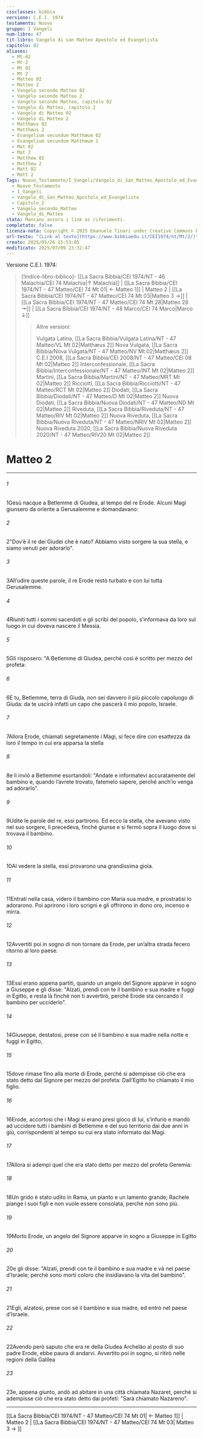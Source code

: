 ```yaml
---
cssclasses: bibbia
versione: C.E.I. 1974
testamento: Nuovo
gruppo: I Vangeli
num-libro: 47
tit-libro: Vangelo di san Matteo Apostolo ed Evangelista
capitolo: 02
aliases:
  - Mt-02
  - Mt-2
  - Mt 02
  - Mt 2
  - Matteo 02
  - Matteo 2
  - Vangelo secondo Matteo 02
  - Vangelo secondo Matteo 2
  - Vangelo secondo Matteo, capitolo 02
  - Vangelo di Matteo, capitolo 2
  - Vangelo di Matteo 02
  - Vangelo di Matteo 2
  - Matthæus 02
  - Matthæus 2
  - Evangelium secundum Matthæum 02
  - Evangelium secundum Matthæum 2
  - Mat 02
  - Mat 2
  - Matthew 02
  - Matthew 2
  - Matt 02
  - Matt 2
Tags: Nuovo_Testamento/I_Vangeli/Vangelo_di_San_Matteo_Apostolo_ed_Evangelista/Capitolo_2
  - Nuovo_Testamento
  - I_Vangeli
  - Vangelo_di_San_Matteo_Apostolo_ed_Evangelista
  - Capitolo_2
  - Vangelo_secondo_Matteo
  - Vangelo_di_Matteo
stato: Mancano ancora i link ai riferimenti.
completato: false
licenza-nota: Copyright © 2025 Emanuele Tinari under Creative Commons BY-NC-SA 4.0 https://creativecommons.org/licenses/by-nc-sa/4.0/
url-testo: "[Link al testo](https://www.bibbiaedu.it/CEI1974/nt/Mt/2/)"
creato: 2025/05/26 15:53:05
modificato: 2025/07/09 23:32:47
---
```


Versione C.E.I. 1974:
> [!indice-libro-biblico]- [[La Sacra Bibbia/CEI 1974/NT - 46 Malachia/CEI 74 Malachia|↑ Malachia]] | [[La Sacra Bibbia/CEI 1974/NT - 47 Matteo/CEI 74 Mt 01| ← Matteo 1]] <span class="bianco">| Matteo 2 |</span> [[La Sacra Bibbia/CEI 1974/NT - 47 Matteo/CEI 74 Mt 03|Matteo 3 →]] | [[La Sacra Bibbia/CEI 1974/NT - 47 Matteo/CEI 74 Mt 28|Matteo 28 ⇥]] | [[La Sacra Bibbia/CEI 1974/NT - 48 Marco/CEI 74 Marco|Marco ↓]]
>> <span class="verde">Altre versioni:</span>
>>
>> Vulgata Latina, [[La Sacra Bibbia/Vulgata Latina/NT - 47 Matteo/VL Mt 02|Matthæus 2]]
>> Nova Vulgata, [[La Sacra Bibbia/Nova Vulgata/NT - 47 Matteo/NV Mt 02|Matthæus 2]]
>> C.E.I 2008, [[La Sacra Bibbia/CEI 2008/NT - 47 Matteo/CEI 08 Mt 02|Matteo 2]]
>> Interconfessionale, [[La Sacra Bibbia/Interconfessionale/NT - 47 Matteo/INT Mt 02|Matteo 2]]
>> Martini, [[La Sacra Bibbia/Martini/NT - 47 Matteo/MRT Mt 02|Matteo 2]]
>> Ricciotti, [[La Sacra Bibbia/Ricciotti/NT - 47 Matteo/RCT Mt 02|Matteo 2]]
>> Diodati, [[La Sacra Bibbia/Diodati/NT - 47 Matteo/D Mt 02|Matteo 2]]
>> Nuova Diodati, [[La Sacra Bibbia/Nuova Diodati/NT - 47 Matteo/ND Mt 02|Matteo 2]]
>> Riveduta, [[La Sacra Bibbia/Riveduta/NT - 47 Matteo/RIV Mt 02|Matteo 2]]
>> Nuova Riveduta, [[La Sacra Bibbia/Nuova Riveduta/NT - 47 Matteo/NRIV Mt 02|Matteo 2]]
>> Nuova Riveduta 2020, [[La Sacra Bibbia/Nuova Riveduta 2020/NT - 47 Matteo/RIV20 Mt 02|Matteo 2]]

# Matteo 2

***

###### 1
<span class=vrs>1</span>Gesù nacque a Betlemme di Giudea, al tempo del re Erode. Alcuni Magi giunsero da oriente a Gerusalemme e domandavano:
###### 2
<span class=vrs>2</span>"Dov’è il re dei Giudei che è nato? Abbiamo visto sorgere la sua stella, e siamo venuti per adorarlo".
###### 3
<span class=vrs>3</span>All’udire queste parole, il re Erode restò turbato e con lui tutta Gerusalemme.
###### 4
<span class=vrs>4</span>Riuniti tutti i sommi sacerdoti e gli scribi del popolo, s’informava da loro sul luogo in cui doveva nascere il Messia.
###### 5
<span class=vrs>5</span>Gli risposero: "A Betlemme di Giudea, perché così è scritto per mezzo del profeta:
###### 6
<span class=vrs>6</span>E tu, Betlemme, terra di Giuda, non sei davvero il più piccolo capoluogo di Giuda: da te uscirà infatti un capo che pascerà il mio popolo, Israele.
###### 7
<span class=vrs>7</span>Allora Erode, chiamati segretamente i Magi, si fece dire con esattezza da loro il tempo in cui era apparsa la stella
###### 8
<span class=vrs>8</span>e li inviò a Betlemme esortandoli: "Andate e informatevi accuratamente del bambino e, quando l’avrete trovato, fatemelo sapere, perché anch’io venga ad adorarlo".
###### 9
<span class=vrs>9</span>Udite le parole del re, essi partirono. Ed ecco la stella, che avevano visto nel suo sorgere, li precedeva, finché giunse e si fermò sopra il luogo dove si trovava il bambino.
###### 10
<span class=vrs>10</span>Al vedere la stella, essi provarono una grandissima gioia.
###### 11
<span class=vrs>11</span>Entrati nella casa, videro il bambino con Maria sua madre, e prostratisi lo adorarono. Poi aprirono i loro scrigni e gli offrirono in dono oro, incenso e mirra.
###### 12
<span class=vrs>12</span>Avvertiti poi in sogno di non tornare da Erode, per un’altra strada fecero ritorno al loro paese.
###### 13
<span class=vrs>13</span>Essi erano appena partiti, quando un angelo del Signore apparve in sogno a Giuseppe e gli disse: "Alzati, prendi con te il bambino e sua madre e fuggi in Egitto, e resta là finché non ti avvertirò, perché Erode sta cercando il bambino per ucciderlo".
###### 14
<span class=vrs>14</span>Giuseppe, destatosi, prese con sé il bambino e sua madre nella notte e fuggì in Egitto,
###### 15
<span class=vrs>15</span>dove rimase fino alla morte di Erode, perché si adempisse ciò che era stato detto dal Signore per mezzo del profeta: Dall’Egitto ho chiamato il mio figlio.

###### 16
<span class=vrs>16</span>Erode, accortosi che i Magi si erano presi gioco di lui, s’infuriò e mandò ad uccidere tutti i bambini di Betlemme e del suo territorio dai due anni in giù, corrispondenti al tempo su cui era stato informato dai Magi.
###### 17
<span class=vrs>17</span>Allora si adempì quel che era stato detto per mezzo del profeta Geremia:
###### 18
<span class=vrs>18</span>Un grido è stato udito in Rama, un pianto e un lamento grande; Rachele piange i suoi figli e non vuole essere consolata, perché non sono più.
###### 19
<span class=vrs>19</span>Morto Erode, un angelo del Signore apparve in sogno a Giuseppe in Egitto
###### 20
<span class=vrs>20</span>e gli disse: "Alzati, prendi con te il bambino e sua madre e và nel paese d’Israele; perché sono morti coloro che insidiavano la vita del bambino".
###### 21
<span class=vrs>21</span>Egli, alzatosi, prese con sé il bambino e sua madre, ed entrò nel paese d’Israele.
###### 22
<span class=vrs>22</span>Avendo però saputo che era re della Giudea Archelào al posto di suo padre Erode, ebbe paura di andarvi. Avvertito poi in sogno, si ritirò nelle regioni della Galilea
###### 23
<span class=vrs>23</span>e, appena giunto, andò ad abitare in una città chiamata Nazaret, perché si adempisse ciò che era stato detto dai profeti: "Sarà chiamato Nazareno".

***

[[La Sacra Bibbia/CEI 1974/NT - 47 Matteo/CEI 74 Mt 01| ← Matteo 1]] | Matteo 2 | [[La Sacra Bibbia/CEI 1974/NT - 47 Matteo/CEI 74 Mt 03| Matteo 3 → ]]